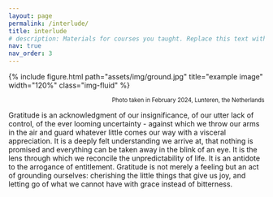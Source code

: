 ```yaml
---
layout: page
permalink: /interlude/
title: interlude
# description: Materials for courses you taught. Replace this text with your description.
nav: true
nav_order: 3
---
```


{% include figure.html path="assets/img/ground.jpg" title="example image" width="120%" class="img-fluid" %}
<p class="image-caption" style="text-align: right; margin-top: 5px; font-size: 0.8em;">Photo taken in February 2024, Lunteren, the Netherlands</p>


Gratitude is an acknowledgment of our insignificance, of our utter lack of control, of the ever looming uncertainty - against which we throw our arms in the air and guard whatever little comes our way with a visceral appreciation. It is a deeply felt understanding we arrive at, that nothing is promised and everything can be taken away in the blink of an eye. It is the lens through which we reconcile the unpredictability of life. It is an antidote to the arrogance of entitlement. Gratitude is not merely a feeling but an act of grounding ourselves: cherishing the little things that give us joy, and letting go of what we cannot have with grace instead of bitterness.






